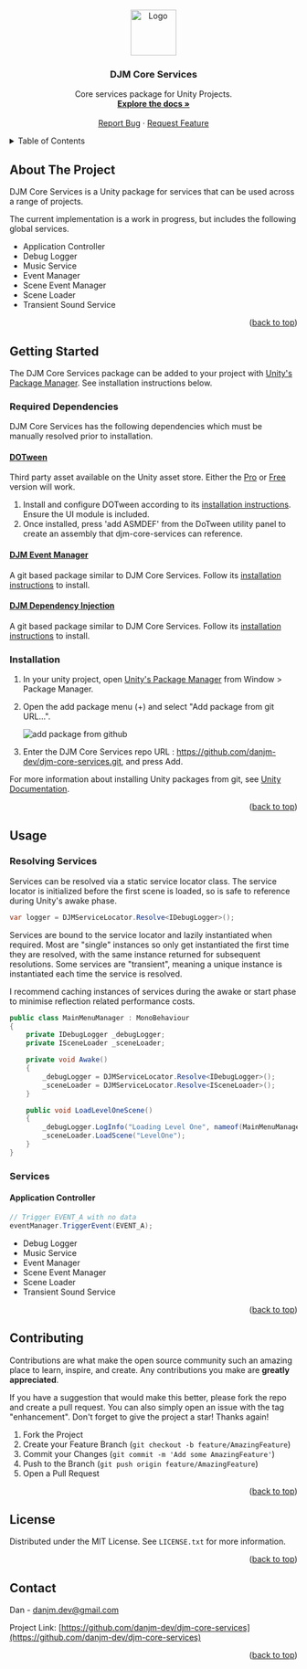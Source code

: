 <!-- Improved compatibility of back to top link: See: https://github.com/othneildrew/Best-README-Template/pull/73 -->
<a name="readme-top"></a>


<!-- PROJECT LOGO -->
<br />
<div align="center">
  <a href="https://github.com/danjm-dev/djm-core-services">
    <img src="https://i.imgur.com/dmkwuPo.png" alt="Logo" width="80" height="80">
  </a>

<h3 align="center">DJM Core Services</h3>

  <p align="center">
    Core services package for Unity Projects.
    <br />
    <a href="https://github.com/danjm-dev/djm-core-services"><strong>Explore the docs »</strong></a>
    <br />
    <br />
    <a href="https://github.com/danjm-dev/djm-core-services/issues">Report Bug</a>
    ·
    <a href="https://github.com/danjm-dev/djm-core-services/issues">Request Feature</a>
  </p>
</div>



<!-- TABLE OF CONTENTS -->
<details>
  <summary>Table of Contents</summary>
  <ol>
    <li>
      <a href="#about-the-project">About The Project</a>
    </li>
    <li>
      <a href="#getting-started">Getting Started</a>
      <ul>
         <li><a href="#dependencies">Dependencies</a></li>
        <li><a href="#installation">Installation</a></li>
      </ul>
    </li>
    <li><a href="#usage">Usage</a></li>
    <li><a href="#contributing">Contributing</a></li>
    <li><a href="#license">License</a></li>
    <li><a href="#contact">Contact</a></li>
  </ol>
</details>



<!-- ABOUT THE PROJECT -->
## About The Project

DJM Core Services is a Unity package for services that can be used across a range of projects.

The current implementation is a work in progress, but includes the following global services.

- Application Controller
- Debug Logger
- Music Service
- Event Manager
- Scene Event Manager
- Scene Loader
- Transient Sound Service

<p align="right">(<a href="#readme-top">back to top</a>)</p>



<!-- GETTING STARTED -->
## Getting Started

The DJM Core Services package can be added to your project with [Unity's Package Manager](https://docs.unity3d.com/Manual/Packages.html). See installation instructions below.


### Required Dependencies

DJM Core Services has the following dependencies which must be manually resolved prior to installation. 

#### [DOTween](http://dotween.demigiant.com/index.php)
Third party asset available on the Unity asset store. Either the [Pro](https://assetstore.unity.com/packages/tools/visual-scripting/dotween-pro-32416) or [Free](https://assetstore.unity.com/packages/tools/animation/dotween-hotween-v2-27676) version will work. 
1. Install and configure DOTween according to its [installation instructions](http://dotween.demigiant.com/getstarted.php). Ensure the UI module is included.
2. Once installed, press 'add ASMDEF' from the DoTween utility panel to create an assembly that djm-core-services can reference.

#### [DJM Event Manager](https://github.com/danjm-dev/djm-event-manager)
A git based package similar to DJM Core Services. Follow its [installation instructions](https://github.com/danjm-dev/djm-event-manager) to install.

#### [DJM Dependency Injection](https://github.com/danjm-dev/djm-dependency-injection)
A git based package similar to DJM Core Services. Follow its [installation instructions](https://github.com/danjm-dev/djm-dependency-injection) to install.


### Installation
1. In your unity project, open [Unity's Package Manager](https://docs.unity3d.com/Manual/Packages.html) from Window > Package Manager.
2. Open the add package menu (+) and select "Add package from git URL...".

   ![add package from github](https://i.imgur.com/a9yYzDh.png)
3. Enter the DJM Core Services repo URL : https://github.com/danjm-dev/djm-core-services.git, and press Add.

For more information about installing Unity packages from git, see [Unity Documentation](https://docs.unity3d.com/2022.3/Documentation/Manual/upm-ui-giturl.html).

<p align="right">(<a href="#readme-top">back to top</a>)</p>


## Usage

### Resolving Services

Services can be resolved via a static service locator class. 
The service locator is initialized before the first scene is loaded, so is safe to reference during Unity's awake phase.

```csharp
var logger = DJMServiceLocator.Resolve<IDebugLogger>();
```

Services are bound to the service locator and lazily instantiated when required. 
Most are "single" instances so only get instantiated the first time they are resolved, with the same instance returned for subsequent resolutions.
Some services are "transient", meaning a unique instance is instantiated each time the service is resolved.

I recommend caching instances of services during the awake or start phase to minimise reflection related performance costs.

```csharp
public class MainMenuManager : MonoBehaviour
{
    private IDebugLogger _debugLogger;
    private ISceneLoader _sceneLoader;

    private void Awake()
    {
        _debugLogger = DJMServiceLocator.Resolve<IDebugLogger>();
        _sceneLoader = DJMServiceLocator.Resolve<ISceneLoader>();
    }

    public void LoadLevelOneScene()
    {
        _debugLogger.LogInfo("Loading Level One", nameof(MainMenuManager));
        _sceneLoader.LoadScene("LevelOne");
    }
}
```


### Services

#### Application Controller

```csharp
// Trigger EVENT_A with no data
eventManager.TriggerEvent(EVENT_A);

```




- Debug Logger
- Music Service
- Event Manager
- Scene Event Manager
- Scene Loader
- Transient Sound Service


<p align="right">(<a href="#readme-top">back to top</a>)</p>

<!-- CONTRIBUTING -->
## Contributing

Contributions are what make the open source community such an amazing place to learn, inspire, and create. Any contributions you make are **greatly appreciated**.

If you have a suggestion that would make this better, please fork the repo and create a pull request. You can also simply open an issue with the tag "enhancement".
Don't forget to give the project a star! Thanks again!

1. Fork the Project
2. Create your Feature Branch (`git checkout -b feature/AmazingFeature`)
3. Commit your Changes (`git commit -m 'Add some AmazingFeature'`)
4. Push to the Branch (`git push origin feature/AmazingFeature`)
5. Open a Pull Request

<p align="right">(<a href="#readme-top">back to top</a>)</p>



<!-- LICENSE -->
## License

Distributed under the MIT License. See `LICENSE.txt` for more information.

<p align="right">(<a href="#readme-top">back to top</a>)</p>



<!-- CONTACT -->
## Contact

Dan - danjm.dev@gmail.com

Project Link: [https://github.com/danjm-dev/djm-core-services](https://github.com/danjm-dev/djm-core-services)

<p align="right">(<a href="#readme-top">back to top</a>)</p>




<!-- MARKDOWN LINKS & IMAGES -->
<!-- https://www.markdownguide.org/basic-syntax/#reference-style-links -->
[contributors-shield]: https://img.shields.io/github/contributors/danieljohnmiller/event-manager.svg?style=for-the-badge
[contributors-url]: https://github.com/danieljohnmiller/event-manager/graphs/contributors
[forks-shield]: https://img.shields.io/github/forks/danieljohnmiller/event-manager.svg?style=for-the-badge
[forks-url]: https://github.com/danieljohnmiller/event-manager/network/members
[stars-shield]: https://img.shields.io/github/stars/danieljohnmiller/event-manager.svg?style=for-the-badge
[stars-url]: https://github.com/danieljohnmiller/event-manager/stargazers
[issues-shield]: https://img.shields.io/github/issues/danieljohnmiller/event-manager.svg?style=for-the-badge
[issues-url]: https://github.com/danieljohnmiller/event-manager/issues
[license-shield]: https://img.shields.io/github/license/danieljohnmiller/event-manager.svg?style=for-the-badge
[license-url]: https://github.com/danieljohnmiller/event-manager/blob/master/LICENSE.txt
[linkedin-shield]: https://img.shields.io/badge/-LinkedIn-black.svg?style=for-the-badge&logo=linkedin&colorB=555
[linkedin-url]: https://linkedin.com/in/daniel-miller-690978170/
[product-screenshot]: images/screenshot.png
[Next.js]: https://img.shields.io/badge/next.js-000000?style=for-the-badge&logo=nextdotjs&logoColor=white
[Next-url]: https://nextjs.org/
[React.js]: https://img.shields.io/badge/React-20232A?style=for-the-badge&logo=react&logoColor=61DAFB
[React-url]: https://reactjs.org/
[Vue.js]: https://img.shields.io/badge/Vue.js-35495E?style=for-the-badge&logo=vuedotjs&logoColor=4FC08D
[Vue-url]: https://vuejs.org/
[Angular.io]: https://img.shields.io/badge/Angular-DD0031?style=for-the-badge&logo=angular&logoColor=white
[Angular-url]: https://angular.io/
[Svelte.dev]: https://img.shields.io/badge/Svelte-4A4A55?style=for-the-badge&logo=svelte&logoColor=FF3E00
[Svelte-url]: https://svelte.dev/
[Laravel.com]: https://img.shields.io/badge/Laravel-FF2D20?style=for-the-badge&logo=laravel&logoColor=white
[Laravel-url]: https://laravel.com
[Bootstrap.com]: https://img.shields.io/badge/Bootstrap-563D7C?style=for-the-badge&logo=bootstrap&logoColor=white
[Bootstrap-url]: https://getbootstrap.com
[JQuery.com]: https://img.shields.io/badge/jQuery-0769AD?style=for-the-badge&logo=jquery&logoColor=white
[JQuery-url]: https://jquery.com 
